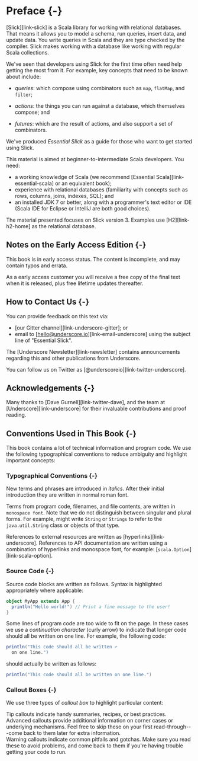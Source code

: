 # Preface {-}

[Slick][link-slick] is a Scala library for working with relational databases.
That means it allows you to model a schema, run queries, insert data, and update data.
You write queries in Scala and they are type checked by the compiler.
Slick makes working with a database like working with regular Scala collections.

We've seen that developers using Slick for the first time often need help getting the most from it.
For example, key concepts that need to be known about include:

- _queries_: which compose using combinators such as `map`, `flatMap`, and `filter`;

- _actions_: the things you can run against a database, which themselves compose; and

- _futures_: which are the result of actions, and also support a set of combinators.

We've produced _Essential Slick_ as a guide for those who want to get started using Slick.

This material is aimed at beginner-to-intermediate Scala developers. You need:

* a working knowledge of Scala
  (we recommend [Essential Scala][link-essential-scala] or an equivalent book);
* experience with relational databases
  (familiarity with concepts such as rows, columns, joins, indexes, SQL); and
* an installed JDK 7 or better, along with a programmer's text editor or IDE
  (Scala IDE for Eclipse or IntelliJ are both good choices).

The material presented focuses on Slick version 3. Examples use [H2][link-h2-home] as the relational database.

## Notes on the Early Access Edition {-}

This book is in early access status. The content is incomplete, and may contain typos and errata.

As a early access customer you will receive a free copy of the final text when it is released, plus free
lifetime updates thereafter.

## How to Contact Us {-}

You can provide feedback on this text via:

* [our Gitter channel][link-underscore-gitter]; or
* email to [hello@underscore.io][link-email-underscore] using the subject line of "Essential Slick".

The [Underscore Newsletter][link-newsletter] contains announcements regarding this and other publications from Underscore.

You can follow us on Twitter as [\@underscoreio][link-twitter-underscore].

## Acknowledgements {-}

Many thanks to [Dave Gurnell][link-twitter-dave], and the team at [Underscore][link-underscore] for their invaluable contributions and proof reading.


## Conventions Used in This Book {-}

This book contains a lot of technical information and program code. We use the following typographical conventions to reduce ambiguity and highlight important concepts:

### Typographical Conventions {-}

New terms and phrases are introduced in *italics*. After their initial introduction they are written in normal roman font.

Terms from program code, filenames, and file contents, are written in `monospace font`. Note that we do not distinguish between singular and plural forms. For example, might write `String` or `Strings` to refer to the `java.util.String` class or objects of that type.

References to external resources are written as [hyperlinks][link-underscore]. References to API documentation are written using a combination of hyperlinks and monospace font, for example: [`scala.Option`][link-scala-option].

### Source Code {-}

Source code blocks are written as follows. Syntax is highlighted appropriately where applicable:

~~~ scala
object MyApp extends App {
  println("Hello world!") // Print a fine message to the user!
}
~~~

Some lines of program code are too wide to fit on the page. In these cases we use a *continuation character* (curly arrow) to indicate that longer code should all be written on one line. For example, the following code:

~~~ scala
println("This code should all be written ↩
  on one line.")
~~~

should actually be written as follows:

~~~ scala
println("This code should all be written on one line.")
~~~

### Callout Boxes {-}

We use three types of *callout box* to highlight particular content:

<div class="callout callout-info">
Tip callouts indicate handy summaries, recipes, or best practices.
</div>

<div class="callout callout-warning">
Advanced callouts provide additional information on corner cases or underlying mechanisms. Feel free to skip these on your first read-through---come back to them later for extra information.
</div>

<div class="callout callout-danger">
Warning callouts indicate common pitfalls and gotchas. Make sure you read these to avoid problems, and come back to them if you're having trouble getting your code to run.
</div>
